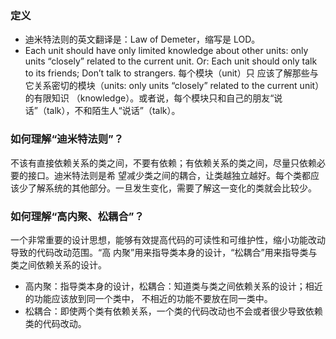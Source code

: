 ### 定义
- 迪米特法则的英文翻译是：Law of Demeter，缩写是 LOD。
- Each unit should have only limited knowledge about other units: only units “closely” related to the 
current unit. Or: Each unit should only talk to its friends; Don’t talk to strangers. 每个模块（unit）只
应该了解那些与它关系密切的模块（units: only units “closely” related to the current unit）的有限知识
（knowledge）。或者说，每个模块只和自己的朋友“说话”（talk），不和陌生人“说话”（talk）。

### 如何理解“迪米特法则”？
不该有直接依赖关系的类之间，不要有依赖；有依赖关系的类之间，尽量只依赖必要的接口。迪米特法则是希
望减少类之间的耦合，让类越独立越好。每个类都应该少了解系统的其他部分。一旦发生变化，需要了解这一变化的类就会比较少。

### 如何理解“高内聚、松耦合”？
一个非常重要的设计思想，能够有效提高代码的可读性和可维护性，缩小功能改动导致的代码改动范围。“高
内聚”用来指导类本身的设计，“松耦合”用来指导类与类之间依赖关系的设计。
- 高内聚：指导类本身的设计，松耦合：知道类与类之间依赖关系的设计；相近的功能应该放到同一个类中，
不相近的功能不要放在同一类中。
- 松耦合：即使两个类有依赖关系，一个类的代码改动也不会或者很少导致依赖类的代码改动。
